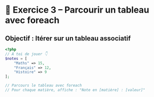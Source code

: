 # 🔁 Exercice 3 – Parcourir un tableau avec foreach

## Objectif : Itérer sur un tableau associatif

```php
<?php
// À toi de jouer 👇
$notes = [
    "Maths" => 15,
    "Français" => 12,
    "Histoire" => 9
];

// Parcours le tableau avec foreach
// Pour chaque matière, affiche : "Note en [matière] : [valeur]"
```